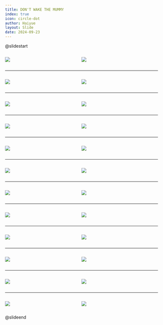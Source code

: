```yaml
---
title: DON'T WAKE THE MUMMY
index: true
icon: circle-dot
author: Haiyue
layout: Slide
date: 2024-09-23
---
```

 
@slidestart

<div style="display:flex">
<div style="flex:1">

![](https://raw.githubusercontent.com/yclord/reading/refs/heads/master/english/Level-U/DON'T%20WAKE%20THE%20MUMMY/001.webp)
</div>
<div style="flex:1">

![](https://raw.githubusercontent.com/yclord/reading/refs/heads/master/english/Level-U/DON'T%20WAKE%20THE%20MUMMY/002.webp)
</div>
</div>

---

<div style="display:flex">
<div style="flex:1">

![](https://raw.githubusercontent.com/yclord/reading/refs/heads/master/english/Level-U/DON'T%20WAKE%20THE%20MUMMY/003.webp)
</div>
<div style="flex:1">

![](https://raw.githubusercontent.com/yclord/reading/refs/heads/master/english/Level-U/DON'T%20WAKE%20THE%20MUMMY/004.webp)
</div>
</div>

---

<div style="display:flex">
<div style="flex:1">

![](https://raw.githubusercontent.com/yclord/reading/refs/heads/master/english/Level-U/DON'T%20WAKE%20THE%20MUMMY/005.webp)
</div>
<div style="flex:1">

![](https://raw.githubusercontent.com/yclord/reading/refs/heads/master/english/Level-U/DON'T%20WAKE%20THE%20MUMMY/006.webp)
</div>
</div>

---

<div style="display:flex">
<div style="flex:1">

![](https://raw.githubusercontent.com/yclord/reading/refs/heads/master/english/Level-U/DON'T%20WAKE%20THE%20MUMMY/007.webp)
</div>
<div style="flex:1">

![](https://raw.githubusercontent.com/yclord/reading/refs/heads/master/english/Level-U/DON'T%20WAKE%20THE%20MUMMY/008.webp)
</div>
</div>

---

<div style="display:flex">
<div style="flex:1">

![](https://raw.githubusercontent.com/yclord/reading/refs/heads/master/english/Level-U/DON'T%20WAKE%20THE%20MUMMY/009.webp)
</div>
<div style="flex:1">

![](https://raw.githubusercontent.com/yclord/reading/refs/heads/master/english/Level-U/DON'T%20WAKE%20THE%20MUMMY/010.webp)
</div>
</div>

---

<div style="display:flex">
<div style="flex:1">

![](https://raw.githubusercontent.com/yclord/reading/refs/heads/master/english/Level-U/DON'T%20WAKE%20THE%20MUMMY/011.webp)
</div>
<div style="flex:1">

![](https://raw.githubusercontent.com/yclord/reading/refs/heads/master/english/Level-U/DON'T%20WAKE%20THE%20MUMMY/012.webp)
</div>
</div>

---

<div style="display:flex">
<div style="flex:1">

![](https://raw.githubusercontent.com/yclord/reading/refs/heads/master/english/Level-U/DON'T%20WAKE%20THE%20MUMMY/013.webp)
</div>
<div style="flex:1">

![](https://raw.githubusercontent.com/yclord/reading/refs/heads/master/english/Level-U/DON'T%20WAKE%20THE%20MUMMY/014.webp)
</div>
</div>

---

<div style="display:flex">
<div style="flex:1">

![](https://raw.githubusercontent.com/yclord/reading/refs/heads/master/english/Level-U/DON'T%20WAKE%20THE%20MUMMY/015.webp)
</div>
<div style="flex:1">

![](https://raw.githubusercontent.com/yclord/reading/refs/heads/master/english/Level-U/DON'T%20WAKE%20THE%20MUMMY/016.webp)
</div>
</div>

---

<div style="display:flex">
<div style="flex:1">

![](https://raw.githubusercontent.com/yclord/reading/refs/heads/master/english/Level-U/DON'T%20WAKE%20THE%20MUMMY/017.webp)
</div>
<div style="flex:1">

![](https://raw.githubusercontent.com/yclord/reading/refs/heads/master/english/Level-U/DON'T%20WAKE%20THE%20MUMMY/018.webp)
</div>
</div>

---

<div style="display:flex">
<div style="flex:1">

![](https://raw.githubusercontent.com/yclord/reading/refs/heads/master/english/Level-U/DON'T%20WAKE%20THE%20MUMMY/019.webp)
</div>
<div style="flex:1">

![](https://raw.githubusercontent.com/yclord/reading/refs/heads/master/english/Level-U/DON'T%20WAKE%20THE%20MUMMY/020.webp)
</div>
</div>

---

<div style="display:flex">
<div style="flex:1">

![](https://raw.githubusercontent.com/yclord/reading/refs/heads/master/english/Level-U/DON'T%20WAKE%20THE%20MUMMY/021.webp)
</div>
<div style="flex:1">

![](https://raw.githubusercontent.com/yclord/reading/refs/heads/master/english/Level-U/DON'T%20WAKE%20THE%20MUMMY/022.webp)
</div>
</div>

---

<div style="display:flex">
<div style="flex:1">

![](https://raw.githubusercontent.com/yclord/reading/refs/heads/master/english/Level-U/DON'T%20WAKE%20THE%20MUMMY/023.webp)
</div>
<div style="flex:1">

![](https://raw.githubusercontent.com/yclord/reading/refs/heads/master/english/Level-U/DON'T%20WAKE%20THE%20MUMMY/024.webp)
</div>
</div>

@slideend